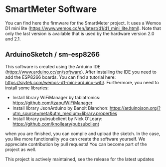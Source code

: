 # SmartMeter Software

You can find here the firmware for the SmartMeter project. It uses a Wemos D1 mini lite
(https://www.wemos.cc/en/latest/d1/d1_mini_lite.html). Note that only the last version is
available that is used by the hardware version 2.0 and 2.1.

## ArduinoSketch / sm-esp8266

This software is created using the Arduino IDE (https://www.arduino.cc/en/software). After
installing the IDE you need to add the ESP8266 boards. You can find a tutorial here: 
https://siytek.com/wemos-d1-mini-arduino-wifi/. Furthermore, you need to install some 
libraries:
- Install library WiFiManager by tablatronics: https://github.com/tzapu/WiFiManager
- Install library JsonArduino by Banoit Blanchon: https://arduinojson.org/?utm_source=meta&utm_medium=library.properties
- Install library pubsubclient by Nick O'Leary: https://github.com/knolleary/pubsubclient

when you are finished, you can compile and upload the sketch. In the case, you like more functionality
you can create the software yourself. We appreciate contribution by pull requests! You can become
part of the project as well.

This project is actively maintained, see the release for the latest updates




